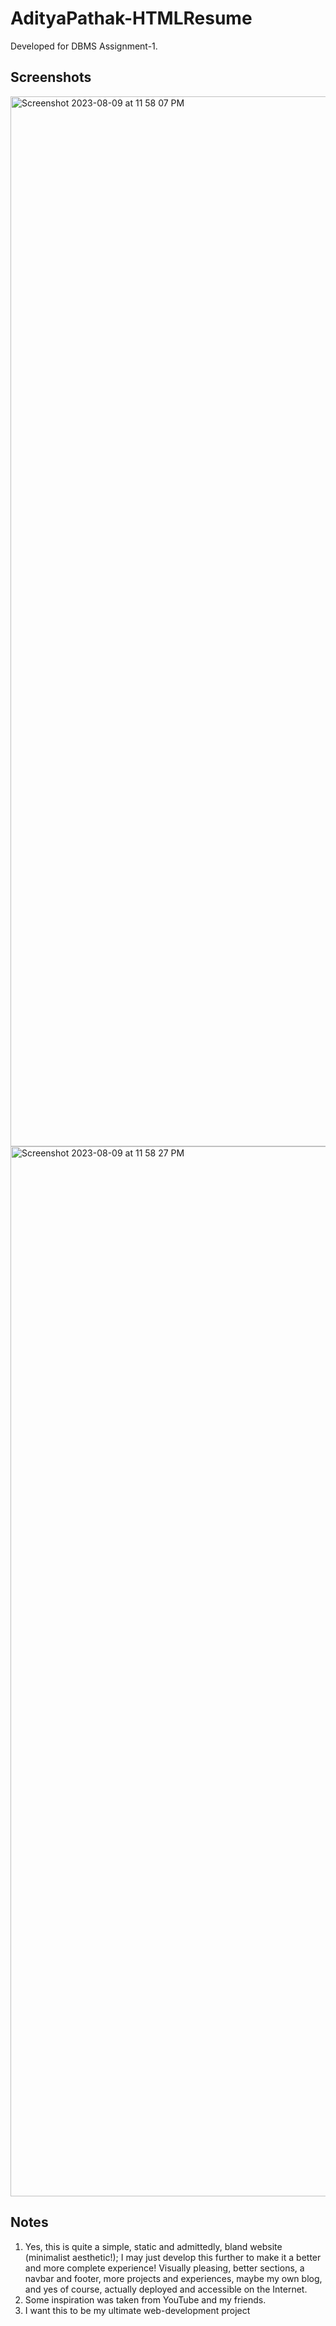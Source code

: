 # AdityaPathak-HTMLResume
Developed for DBMS Assignment-1.
## Screenshots
<img width="1680" alt="Screenshot 2023-08-09 at 11 58 07 PM" src="https://github.com/adityapathakk/AdityaPathak-HTMLResume/assets/91721440/14d8cee7-e6fa-4d61-a50d-cc6cfc41a42a">
<img width="1680" alt="Screenshot 2023-08-09 at 11 58 27 PM" src="https://github.com/adityapathakk/AdityaPathak-HTMLResume/assets/91721440/f929e7b3-4938-4166-b7c7-d726f13ac4ae">

## Notes
1. Yes, this is quite a simple, static and admittedly, bland website (minimalist aesthetic!); I may just develop this further to make it a better and more complete experience! Visually pleasing, better sections, a navbar and footer, more projects and experiences, maybe my own blog, and yes of course, actually deployed and accessible on the Internet.
2. Some inspiration was taken from YouTube and my friends.
3. I want this to be my ultimate web-development project
